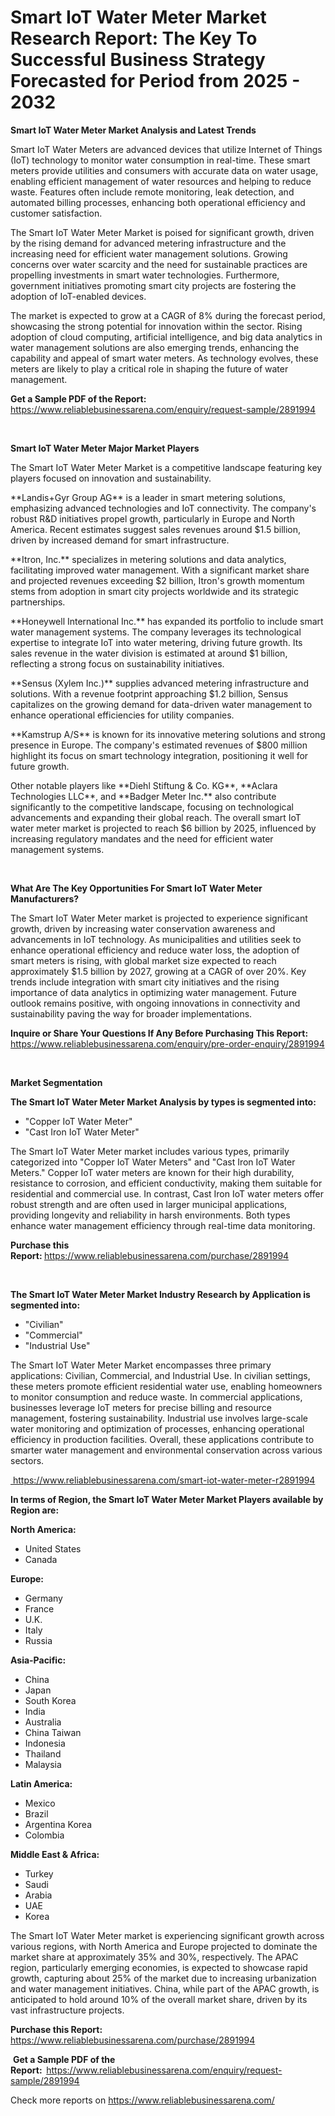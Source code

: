 <p><h1>Smart IoT Water Meter Market Research Report: The Key To Successful Business Strategy Forecasted for Period from 2025 - 2032</h1></p><p><strong>Smart IoT Water Meter Market Analysis and Latest Trends</strong></p>
<p><p>Smart IoT Water Meters are advanced devices that utilize Internet of Things (IoT) technology to monitor water consumption in real-time. These smart meters provide utilities and consumers with accurate data on water usage, enabling efficient management of water resources and helping to reduce waste. Features often include remote monitoring, leak detection, and automated billing processes, enhancing both operational efficiency and customer satisfaction.</p><p>The Smart IoT Water Meter Market is poised for significant growth, driven by the rising demand for advanced metering infrastructure and the increasing need for efficient water management solutions. Growing concerns over water scarcity and the need for sustainable practices are propelling investments in smart water technologies. Furthermore, government initiatives promoting smart city projects are fostering the adoption of IoT-enabled devices.</p><p>The market is expected to grow at a CAGR of 8% during the forecast period, showcasing the strong potential for innovation within the sector. Rising adoption of cloud computing, artificial intelligence, and big data analytics in water management solutions are also emerging trends, enhancing the capability and appeal of smart water meters. As technology evolves, these meters are likely to play a critical role in shaping the future of water management.</p></p>
<p><strong>Get a Sample PDF of the Report:&nbsp;</strong> <a href="https://www.reliablebusinessarena.com/enquiry/request-sample/2891994?utm_campaign=2482&utm_medium=2&utm_source=Github&utm_content=ia&utm_term=15032025&utm_id=smart-iot-water-meter">https://www.reliablebusinessarena.com/enquiry/request-sample/2891994</a></p>
<p>&nbsp;</p>
<p><strong>Smart IoT Water Meter Major Market Players</strong></p>
<p><p>The Smart IoT Water Meter Market is a competitive landscape featuring key players focused on innovation and sustainability. </p><p>**Landis+Gyr Group AG** is a leader in smart metering solutions, emphasizing advanced technologies and IoT connectivity. The company's robust R&D initiatives propel growth, particularly in Europe and North America. Recent estimates suggest sales revenues around $1.5 billion, driven by increased demand for smart infrastructure.</p><p>**Itron, Inc.** specializes in metering solutions and data analytics, facilitating improved water management. With a significant market share and projected revenues exceeding $2 billion, Itron's growth momentum stems from adoption in smart city projects worldwide and its strategic partnerships.</p><p>**Honeywell International Inc.** has expanded its portfolio to include smart water management systems. The company leverages its technological expertise to integrate IoT into water metering, driving future growth. Its sales revenue in the water division is estimated at around $1 billion, reflecting a strong focus on sustainability initiatives.</p><p>**Sensus (Xylem Inc.)** supplies advanced metering infrastructure and solutions. With a revenue footprint approaching $1.2 billion, Sensus capitalizes on the growing demand for data-driven water management to enhance operational efficiencies for utility companies.</p><p>**Kamstrup A/S** is known for its innovative metering solutions and strong presence in Europe. The company's estimated revenues of $800 million highlight its focus on smart technology integration, positioning it well for future growth.</p><p>Other notable players like **Diehl Stiftung & Co. KG**, **Aclara Technologies LLC**, and **Badger Meter Inc.** also contribute significantly to the competitive landscape, focusing on technological advancements and expanding their global reach. The overall smart IoT water meter market is projected to reach $6 billion by 2025, influenced by increasing regulatory mandates and the need for efficient water management systems.</p></p>
<p>&nbsp;</p>
<p><strong>What Are The Key Opportunities For Smart IoT Water Meter Manufacturers?</strong></p>
<p><p>The Smart IoT Water Meter market is projected to experience significant growth, driven by increasing water conservation awareness and advancements in IoT technology. As municipalities and utilities seek to enhance operational efficiency and reduce water loss, the adoption of smart meters is rising, with global market size expected to reach approximately $1.5 billion by 2027, growing at a CAGR of over 20%. Key trends include integration with smart city initiatives and the rising importance of data analytics in optimizing water management. Future outlook remains positive, with ongoing innovations in connectivity and sustainability paving the way for broader implementations.</p></p>
<p><strong>Inquire or Share Your Questions If Any Before Purchasing This Report:</strong> <a href="https://www.reliablebusinessarena.com/enquiry/pre-order-enquiry/2891994?utm_campaign=2482&utm_medium=2&utm_source=Github&utm_content=ia&utm_term=15032025&utm_id=smart-iot-water-meter">https://www.reliablebusinessarena.com/enquiry/pre-order-enquiry/2891994</a></p>
<p>&nbsp;</p>
<p><strong>Market Segmentation</strong></p>
<p><strong>The Smart IoT Water Meter Market Analysis by types is segmented into:</strong></p>
<p><ul><li>"Copper IoT Water Meter"</li><li>"Cast Iron IoT Water Meter"</li></ul></p>
<p><p>The Smart IoT Water Meter market includes various types, primarily categorized into "Copper IoT Water Meters" and "Cast Iron IoT Water Meters." Copper IoT water meters are known for their high durability, resistance to corrosion, and efficient conductivity, making them suitable for residential and commercial use. In contrast, Cast Iron IoT water meters offer robust strength and are often used in larger municipal applications, providing longevity and reliability in harsh environments. Both types enhance water management efficiency through real-time data monitoring.</p></p>
<p><strong>Purchase this Report:&nbsp;</strong><a href="https://www.reliablebusinessarena.com/purchase/2891994?utm_campaign=2482&utm_medium=2&utm_source=Github&utm_content=ia&utm_term=15032025&utm_id=smart-iot-water-meter">https://www.reliablebusinessarena.com/purchase/2891994</a></p>
<p>&nbsp;</p>
<p><strong>The Smart IoT Water Meter Market Industry Research by Application is segmented into:</strong></p>
<p><ul><li>"Civilian"</li><li>"Commercial"</li><li>"Industrial Use"</li></ul></p>
<p><p>The Smart IoT Water Meter Market encompasses three primary applications: Civilian, Commercial, and Industrial Use. In civilian settings, these meters promote efficient residential water use, enabling homeowners to monitor consumption and reduce waste. In commercial applications, businesses leverage IoT meters for precise billing and resource management, fostering sustainability. Industrial use involves large-scale water monitoring and optimization of processes, enhancing operational efficiency in production facilities. Overall, these applications contribute to smarter water management and environmental conservation across various sectors.</p></p>
<p><a href="https://www.reliablebusinessarena.com/smart-iot-water-meter-r2891994?utm_campaign=2482&utm_medium=2&utm_source=Github&utm_content=ia&utm_term=15032025&utm_id=smart-iot-water-meter">&nbsp;https://www.reliablebusinessarena.com/smart-iot-water-meter-r2891994</a></p>
<p><strong>In terms of Region, the Smart IoT Water Meter Market Players available by Region are:</strong></p>
<p>
    <p> <strong> North America: </strong>
        <ul>
            <li>United States</li>
            <li>Canada</li>
        </ul>
        </p> 
    <p> <strong> Europe: </strong>
        <ul>
            <li>Germany</li>
            <li>France</li>
            <li>U.K.</li>
            <li>Italy</li>
            <li>Russia</li>
        </ul>
        </p> 
    <p> <strong> Asia-Pacific: </strong>
        <ul>
            <li>China</li>
            <li>Japan</li>
            <li>South Korea</li>
            <li>India</li>
            <li>Australia</li>
            <li>China Taiwan</li>
            <li>Indonesia</li>
            <li>Thailand</li>
            <li>Malaysia</li>
        </ul>
        </p> 
    <p> <strong> Latin America: </strong>
        <ul>
            <li>Mexico</li>
            <li>Brazil</li>
            <li>Argentina Korea</li>
            <li>Colombia</li>
        </ul>
        </p> 
    <p> <strong> Middle East & Africa: </strong>
        <ul>
            <li>Turkey</li>
            <li>Saudi</li>
            <li>Arabia</li>
            <li>UAE</li>
            <li>Korea</li>
        </ul>
    </p>
    </p>
<p><p>The Smart IoT Water Meter market is experiencing significant growth across various regions, with North America and Europe projected to dominate the market share at approximately 35% and 30%, respectively. The APAC region, particularly emerging economies, is expected to showcase rapid growth, capturing about 25% of the market due to increasing urbanization and water management initiatives. China, while part of the APAC growth, is anticipated to hold around 10% of the overall market share, driven by its vast infrastructure projects.</p></p>
<p><strong>Purchase this Report: </strong><a href="https://www.reliablebusinessarena.com/purchase/2891994?utm_campaign=2482&utm_medium=2&utm_source=Github&utm_content=ia&utm_term=15032025&utm_id=smart-iot-water-meter">https://www.reliablebusinessarena.com/purchase/2891994</a></p>
<p>&nbsp;<strong>Get a Sample PDF of the Report:&nbsp;&nbsp;</strong><a href="https://www.reliablebusinessarena.com/enquiry/request-sample/2891994?utm_campaign=2482&utm_medium=2&utm_source=Github&utm_content=ia&utm_term=15032025&utm_id=smart-iot-water-meter">https://www.reliablebusinessarena.com/enquiry/request-sample/2891994</a></p>
<p><strong></strong></p>
<p>Check more reports on <a href="https://www.reliablebusinessarena.com/?utm_campaign=2482&utm_medium=2&utm_source=Github&utm_content=ia&utm_term=15032025&utm_id=smart-iot-water-meter">https://www.reliablebusinessarena.com/</a></p>
